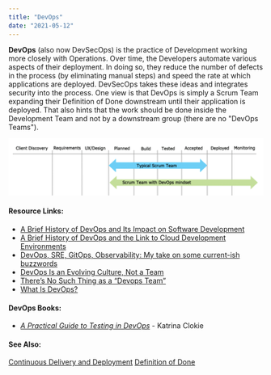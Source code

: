 ```yaml
---
title: "DevOps"
date: "2021-05-12"
---
```


**DevOps** (also now DevSecOps) is the practice of Development working more closely with Operations. Over time, the Developers automate various aspects of their deployment. In doing so, they reduce the number of defects in the process (by eliminating manual steps) and speed the rate at which applications are deployed. DevSecOps takes these ideas and integrates security into the process. One view is that DevOps is simply a Scrum Team expanding their Definition of Done downstream until their application is deployed. That also hints that the work should be done inside the Development Team and not by a downstream group (there are no "DevOps Teams").

![DevOps Mindset Kanban Board](images/DevOps-Mindset-Kanban-Board-simple-1024x230.png)

#### Resource Links:

- [A Brief History of DevOps and Its Impact on Software Development](https://everythingdevops.dev/a-brief-history-of-devops-and-its-impact-on-software-development/)
- [A Brief History of DevOps and the Link to Cloud Development Environments](https://www.linkedin.com/pulse/brief-history-devops-link-cloud-development-laurent-balmelli-phd-aim8e/)
- [DevOps, SRE, GitOps, Observability: My take on some current-ish buzzwords](https://infrastructure-as-code.com/2020/01/29/defining-buzzwords.html)
- [DevOps Is an Evolving Culture, Not a Team](https://blog.kylegalbraith.com/2019/03/18/devops-is-an-evolving-culture-not-a-team/)
- [There’s No Such Thing as a “Devops Team”](https://continuousdelivery.com/2012/10/theres-no-such-thing-as-a-devops-team/)
- [What Is DevOps?](https://theagileadmin.com/what-is-devops/)

#### DevOps Books:

- _[A Practical Guide to Testing in DevOps](https://leanpub.com/testingindevops)_ \- Katrina Clokie

#### See Also:

[Continuous Delivery and Deployment](/glossary/continuous-delivery) [Definition of Done](/glossary/definition-of-done)
